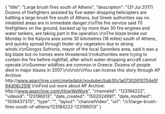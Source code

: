 {
    "title": "Large brush fires south of Athens",
    "description": "(31 Jul 2017) Dozens of firefighters assisted by five water-dropping helicopters are battling a large brush fire south of Athens, but Greek authorities say no inhabited areas are in immediate danger.\r\nThe fire service said 70 firefighters on the ground, backed up by more than 30 fire engines and water tankers, are taking part in the operation.\r\nThe blaze broke out Monday in the Kalyvia area some 30 kilometres (18 miles) south of Athens, and quickly spread through tinder-dry vegetation due to strong winds.\r\nGiorgos Sofronis, mayor of the local Saronikos area, said it was a big blaze but no homes were threatened.\r\nAuthorities were trying to contain the fire before nightfall, after which water-dropping aircraft cannot operate.\r\nSummer wildfires are common in Greece. Dozens of people died in major blazes in 2007.\r\n\r\n\r\nYou can license this story through AP Archive: http:\/\/www.aparchive.com\/metadata\/youtube\/bab30c1a07302610704e5f94d06c25f6 \r\nFind out more about AP Archive: http:\/\/www.aparchive.com\/HowWeWork",
    "channelid": "123184222",
    "videoid": "123196013",
    "date_created": "1502024991",
    "date_modified": "1508437370",
    "type": "",
    "layout": "channelVideo",
    "url": "\/c1\/large-brush-fires-south-of-athens\/123184222-123196013"
}